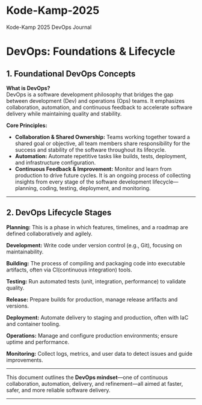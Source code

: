 # Kode-Kamp-2025
Kode-Kamp 2025 DevOps Journal
# DevOps: Foundations & Lifecycle

## 1. Foundational DevOps Concepts

**What is DevOps?**  
DevOps is a software development philosophy that bridges the gap between development (Dev) and operations (Ops) teams. It emphasizes collaboration, automation, and continuous feedback to accelerate software delivery while maintaining quality and stability.

**Core Principles:**  
- **Collaboration & Shared Ownership:** Teams working together toward a shared goal or objective, all team members share responsibility for the success and stability of the software throughout its lifecycle.  
- **Automation:** Automate repetitive tasks like builds, tests, deployment, and infrastructure configuration.  
- **Continuous Feedback & Improvement:** Monitor and learn from production to drive future cycles. It is an ongoing process of collecting insights from every stage of the software development lifecycle—planning, coding, testing, deployment, and monitoring.

---

## 2. DevOps Lifecycle Stages

**Planning:** This is a phase in which features, timelines, and a roadmap are defined collaboratively and agilely. 

**Development:** Write code under version control (e.g., Git), focusing on maintainability.

**Building:** The process of compiling and packaging code into executable artifacts, often via CI(continuous integration) tools.

**Testing:** Run automated tests (unit, integration, performance) to validate quality.

**Release:** Prepare builds for production, manage release artifacts and versions.

**Deployment:** Automate delivery to staging and production, often with IaC and container tooling.

**Operations:** Manage and configure production environments; ensure uptime and performance.

**Monitoring:** Collect logs, metrics, and user data to detect issues and guide improvements.

---

This document outlines the **DevOps mindset**—one of continuous collaboration, automation, delivery, and refinement—all aimed at faster, safer, and more reliable software delivery.

---